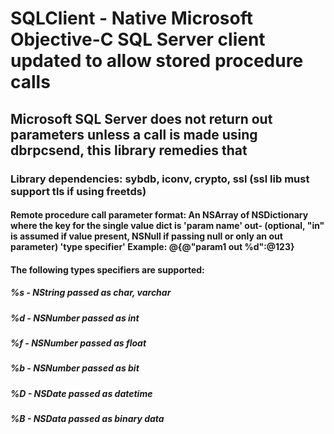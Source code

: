 #  SQLClient - Native Microsoft Objective-C SQL Server client updated to allow stored procedure calls

## Microsoft SQL Server does not return out parameters unless a call is made using dbrpcsend, this library remedies that

### Library dependencies:   sybdb, iconv, crypto, ssl (ssl lib must support tls if using freetds)


#### Remote procedure call parameter format:  An NSArray of NSDictionary where the key for the single value dict is  'param name' out- (optional, "in" is assumed if value present, NSNull if passing null or only an out parameter) 'type specifier' Example:  @{@"param1 out %d":@123}
#### The following types specifiers are supported:
#####                                %s - NString passed as char, varchar
#####                                %d  - NSNumber passed as int
#####                                %f  - NSNumber passed as float
#####                                %b - NSNumber passed as bit
#####                                %D - NSDate passed as datetime
#####                                %B - NSData passed as binary data

